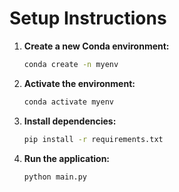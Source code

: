 # Setup Instructions

1. **Create a new Conda environment:**
   ```sh
   conda create -n myenv
   ```

2. **Activate the environment:**
   ```sh
   conda activate myenv
   ```

3. **Install dependencies:**
   ```sh
   pip install -r requirements.txt
   ```

4. **Run the application:**
   ```sh
   python main.py
   ```
